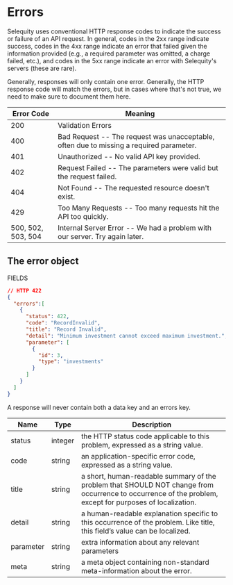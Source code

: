 # Errors

Selequity uses conventional HTTP response codes to indicate the success or failure of an API request. In general, codes in the 2xx range indicate success, codes in the 4xx range indicate an error that failed given the information provided (e.g., a required parameter was omitted, a charge failed, etc.), and codes in the 5xx range indicate an error with Selequity's servers (these are rare).

Generally, responses will only contain one error. Generally, the
HTTP response code will match the errors, but in cases where that's not
true, we need to make sure to document them here.

Error Code | Meaning
---------- | -------
200 | Validation Errors | The request was good, but the data was bad.
400 | Bad Request -- The request was unacceptable, often due to missing a required parameter.
401 | Unauthorized -- No valid API key provided.
402 | Request Failed -- The parameters were valid but the request failed.
404 | Not Found -- The requested resource doesn't exist.
429 | Too Many Requests -- Too many requests hit the API too quickly.
500, 502, 503, 504 | Internal Server Error -- We had a problem with our server. Try again later.


## The error object


FIELDS

```json
// HTTP 422
{
  "errors":[
    {
      "status": 422,
      "code": "RecordInvalid",
      "title": "Record Invalid",
      "detail": "Minimum investment cannot exceed maximum investment.",
      "parameter": [
        {
          "id": 3,
          "type": "investments"
        }
      ]
    }
  ]
}
```

A response will never contain both a data key and an errors key.

Name | Type | Description
---- | ---- | -----------
status | integer | the HTTP status code applicable to this problem, expressed as a string value.
code | string | an application-specific error code, expressed as a string value.
title | string | a short, human-readable summary of the problem that SHOULD NOT change from occurrence to occurrence of the problem, except for purposes of localization.
detail | string | a human-readable explanation specific to this occurrence of the problem. Like title, this field’s value can be localized.
parameter | string | extra information about any relevant parameters
meta | string | a meta object containing non-standard meta-information about the error.
